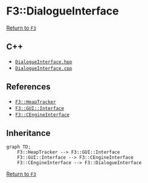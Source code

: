 # F3::DialogueInterface

[Return to `F3`](/docs/F3.md)

## C++

- [`DialogueInterface.hpp`](/c++/include/DialogueInterface.hpp)
- [`DialogueInterface.cpp`](/c++/source/DialogueInterface.cpp)

## References

- [`F3::HeapTracker`](/docs/F3/HeapTracker.md)
- [`F3::GUI::Interface`](/docs/F3/GUI/Interface.md)
- [`F3::CEngineInterface`](/docs/F3/CEngineInterface.md)

## Inheritance

```mermaid
graph TD;
    F3::HeapTracker --> F3::GUI::Interface
    F3::GUI::Interface --> F3::CEngineInterface
    F3::CEngineInterface --> F3::DialogueInterface
```

[Return to `F3`](/docs/F3.md)